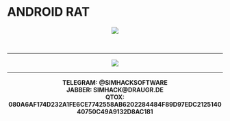 <p align="center">
<h1>ANDROID RAT</h1></p>
<p align="center">
<img src="https://repository-images.githubusercontent.com/590319236/ece62dc8-68a1-4357-9f5a-f5450ea4bd7a"></p>


<br><hr>
<p align="center">
<a href="https://t.me/simhacksoftware" > <img src="https://img.shields.io/badge/Telegram-1DA1F2?style=for-the-badge&logo=Telegram&logoColor=white"> </a></p>
<hr>
<p align="center">
<b>TELEGRAM: @SIMHACKSOFTWARE  <br>JABBER: SIMHACK@DRAUGR.DE<br>QTOX: 080A6AF174D232A1FE6CE7742558AB6202284484F89D97EDC212514040750C49A9132D8AC181</p>

